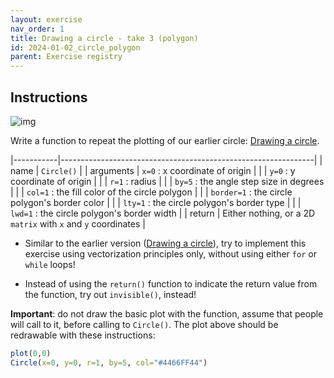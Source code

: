 ```yaml
---
layout: exercise 
nav_order: 1
title: Drawing a circle - take 3 (polygon)
id: 2024-01-02_circle_polygon
parent: Exercise registry
---
```


## Instructions

![img]({{site.url}}{{site.baseurl}}/images/circle_polygon.png)

Write a function to repeat the plotting of our earlier circle: [Drawing a circle](https://adamkocsis.github.io/rkheion/Exercises/2022-11-21b_draw_circle.html).  

|-----------|---------------------------------------------------------------|
| name      | `Circle()`                                                    |
| arguments | `x=0` : x coordinate of origin                                |
|           | `y=0` : y coordinate of origin                                |
|           | `r=1` : radius                                                |
|           | `by=5` : the angle step size in degrees                       |
|           | `col=1` : the fill color of the circle polygon                |
|           | `border=1` : the circle polygon's border color                |
|           | `lty=1` : the circle polygon's border type                    |
|           | `lwd=1` : the circle polygon's border width                   |
| return    | Either nothing, or a 2D `matrix` with `x` and `y` coordinates |
	
- Similar to the earlier version ([Drawing a circle](https://adamkocsis.github.io/rkheion/Exercises/2023-12-18_draw_circle_vector.html)), try to implement this exercise using vectorization principles only, without using either `for` or `while` loops!

- Instead of using the `return()` function to indicate the return value from the function, try out `invisible()`, instead! 

**Important**: do not draw the basic plot with the function, assume that people will call to it, before calling to `Circle()`. The plot above should be redrawable with these instructions:

```R
plot(0,0)
Circle(x=0, y=0, r=1, by=5, col="#4466FF44")
```

